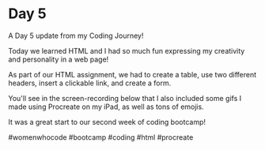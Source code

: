# Day 5
A Day 5 update from my Coding Journey!

Today we learned HTML and I had so much fun expressing my creativity and personality in a web page!

As part of our HTML assignment, we had to create a table, use two different headers, insert a clickable link, and create a form.

You'll see in the screen-recording below that I also included some gifs I made using Procreate on my iPad, as well as tons of emojis.

It was a great start to our second week of coding bootcamp!

#womenwhocode #bootcamp #coding #html #procreate